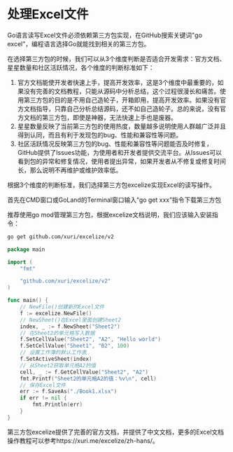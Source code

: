 # 处理Excel文件


Go语言读写Excel文件必须依赖第三方包实现，在GitHub搜索关键词"go excel"，编程语言选择Go就能找到相关的第三方包。


在选择第三方包的时候，我们可以从3个维度判断是否适合开发需求：官方文档、星星数量和社区活跃情况，各个维度的判断标准如下：



1. 官方文档能使开发者快速上手，提高开发效率，这是3个维度中最重要的，如果没有完善的文档教程，只能从源码中分析总结，这个过程很漫长和痛苦。使用第三方包的目的是不用自己造轮子，开箱即用，提高开发效率。如果没有官方文档指导，只靠自己分析总结源码，还不如自己造轮子。总的来说，没有官方文档的第三方包，即使是神器，无法快速上手也是废器。
2. 星星数量反映了当前第三方包的使用热度，数量越多说明使用人群越广泛并且得到认同，而且有利于发现包的bug、性能和兼容性等问题。
3. 社区活跃情况反映第三方包的bug、性能和兼容性等问题能否及时修复，GitHub提供了Issues功能，为使用者和开发者提供交流平台。从Issues可以看到包的异常和修复情况，使用者提出异常，如果开发者从不修复或修复时间长，那么说明不再维护或维护效率低。




根据3个维度的判断标准，我们选择第三方包excelize实现Excel的读写操作。

首先在CMD窗口或GoLand的Terminal窗口输入“go get xxx”指令下载第三方包

推荐使用go mod管理第三方包，根据excelize文档说明，我们应该输入安装指令：

```sh
go get github.com/xuri/excelize/v2
```


```go
package main

import (
	"fmt"

	"github.com/xuri/excelize/v2"
)

func main() {
	// NewFile()创建新的Excel文件
	f := excelize.NewFile()
	// NewSheet()在Excel里面创建Sheet2
	index, _ := f.NewSheet("Sheet2")
	// 在Sheet2的单元格写入数据
	f.SetCellValue("Sheet2", "A2", "Hello world")
	f.SetCellValue("Sheet1", "B2", 100)
	// 设置工作簿的默认工作表
	f.SetActiveSheet(index)
	// 从Sheet2获取单元格A2的值
	cell, _ := f.GetCellValue("Sheet2", "A2")
	fmt.Printf("Sheet2的单元格A2的值：%v\n", cell)
	// 保存Excel文件
	err := f.SaveAs("./Book1.xlsx")
	if err != nil {
		fmt.Println(err)
	}
}
```


第三方包excelize提供了完善的官方文档，并提供了中文文档，更多的Excel文档操作教程可以参考https://xuri.me/excelize/zh-hans/。